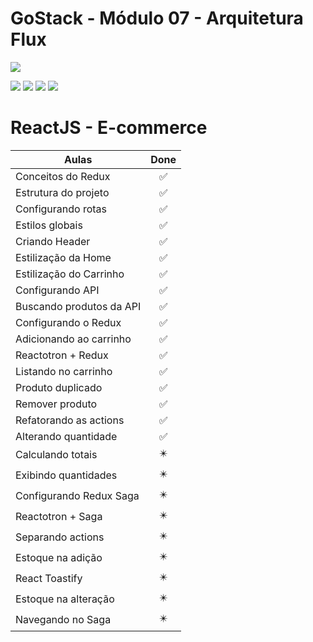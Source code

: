 # GoStack - Módulo 07 - Arquitetura Flux

![](https://hotmart.s3.amazonaws.com/product_contents/5bfd4a97-5e39-4c99-a871-8d3e969769cc/Course_Image01_580x320.jpg)

![](https://img.shields.io/github/stars/newerton/gostack-modulo07.svg) ![](https://img.shields.io/github/forks/newerton/gostack-modulo07.svg) ![](https://img.shields.io/github/issues/newerton/gostack-modulo07.svg) ![](https://img.shields.io/github/license/newerton/gostack-modulo07.svg)

# ReactJS - E-commerce

| Aulas                    |            Done            |
| ------------------------ | :------------------------: |
| Conceitos do Redux       |     :white_check_mark:     |
| Estrutura do projeto     |     :white_check_mark:     |
| Configurando rotas       |     :white_check_mark:     |
| Estilos globais          |     :white_check_mark:     |
| Criando Header           |     :white_check_mark:     |
| Estilização da Home      |     :white_check_mark:     |
| Estilização do Carrinho  |     :white_check_mark:     |
| Configurando API         |     :white_check_mark:     |
| Buscando produtos da API |     :white_check_mark:     |
| Configurando o Redux     |     :white_check_mark:     |
| Adicionando ao carrinho  |     :white_check_mark:     |
| Reactotron + Redux       |     :white_check_mark:     |
| Listando no carrinho     |     :white_check_mark:     |
| Produto duplicado        |     :white_check_mark:     |
| Remover produto          |     :white_check_mark:     |
| Refatorando as actions   |     :white_check_mark:     |
| Alterando quantidade     |     :white_check_mark:     |
| Calculando totais        | :eight_pointed_black_star: |
| Exibindo quantidades     | :eight_pointed_black_star: |
| Configurando Redux Saga  | :eight_pointed_black_star: |
| Reactotron + Saga        | :eight_pointed_black_star: |
| Separando actions        | :eight_pointed_black_star: |
| Estoque na adição        | :eight_pointed_black_star: |
| React Toastify           | :eight_pointed_black_star: |
| Estoque na alteração     | :eight_pointed_black_star: |
| Navegando no Saga        | :eight_pointed_black_star: |
